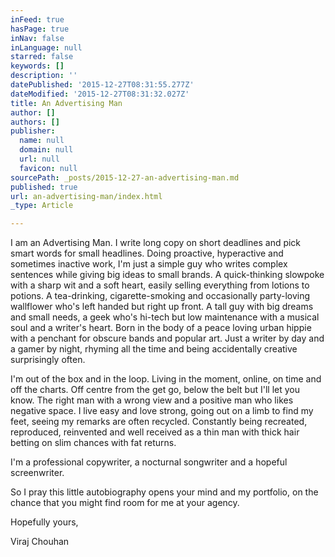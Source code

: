 ```yaml
---
inFeed: true
hasPage: true
inNav: false
inLanguage: null
starred: false
keywords: []
description: ''
datePublished: '2015-12-27T08:31:55.277Z'
dateModified: '2015-12-27T08:31:32.027Z'
title: An Advertising Man
author: []
authors: []
publisher:
  name: null
  domain: null
  url: null
  favicon: null
sourcePath: _posts/2015-12-27-an-advertising-man.md
published: true
url: an-advertising-man/index.html
_type: Article

---
```

I am an Advertising Man. I write long copy on short deadlines and pick smart words for small headlines. Doing proactive, hyperactive and sometimes inactive work, I'm just a simple guy who writes complex sentences while giving big ideas to small brands. A quick-thinking slowpoke with a sharp wit and a soft heart, easily selling everything from lotions to potions. A tea-drinking, cigarette-smoking and occasionally party-loving wallflower who's left handed but right up front. A tall guy with big dreams and small needs, a geek who's hi-tech but low maintenance with a musical soul and a writer's heart. Born in the body of a peace loving urban hippie with a penchant for obscure bands and popular art. Just a writer by day and a gamer by night, rhyming all the time and being accidentally creative surprisingly often.

I'm out of the box and in the loop. Living in the moment, online, on time and off the charts. Off centre from the get go, below the belt but I'll let you know. The right man with a wrong view and a positive man who likes negative space. I live easy and love strong, going out on a limb to find my feet, seeing my remarks are often recycled. Constantly being recreated, reproduced, reinvented and well received as a thin man with thick hair betting on slim chances with fat returns.

I'm a professional copywriter, a nocturnal songwriter and a hopeful screenwriter. 

So I pray this little autobiography opens your mind and my portfolio, on the chance that you might find room for me at your agency.

Hopefully yours,

Viraj Chouhan
